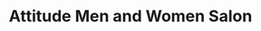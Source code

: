 ---
title: "Attitude Men and Women Salon"
url: /karachi/attitude-men-and-women-salon/
shop: Kosmetik
---